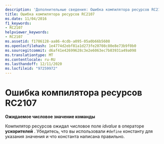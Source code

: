 ```yaml
---
description: 'Дополнительные сведения: Ошибка компилятора ресурсов RC2107'
title: Ошибка компилятора ресурсов RC2107
ms.date: 11/04/2016
f1_keywords:
- RC2107
helpviewer_keywords:
- RC2107
ms.assetid: f1786128-aa86-4cdb-a095-05a0b66b5608
ms.openlocfilehash: 1e4774d2ebf81a1d273fe20708c80e8e73b9f0b0
ms.sourcegitcommit: d6af41e42699628c3e2e6063ec7b03931a49a098
ms.translationtype: MT
ms.contentlocale: ru-RU
ms.lasthandoff: 12/11/2020
ms.locfileid: "97259972"
---
```

# <a name="resource-compiler-error-rc2107"></a>Ошибка компилятора ресурсов RC2107

**Ожидаемое числовое значение команды**

Компилятор ресурсов ожидал числовое поле *idvalue* в операторе **ускорителей** . Убедитесь, что вы использовали `#define` константу для указания значения и что константа написана правильно.

